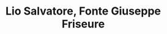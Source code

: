 ---
title: "Lio Salvatore, Fonte Giuseppe Friseure"
url: /wuppertal/lio-salvatore-fonte-giuseppe-friseure/
shop: Friseur
---